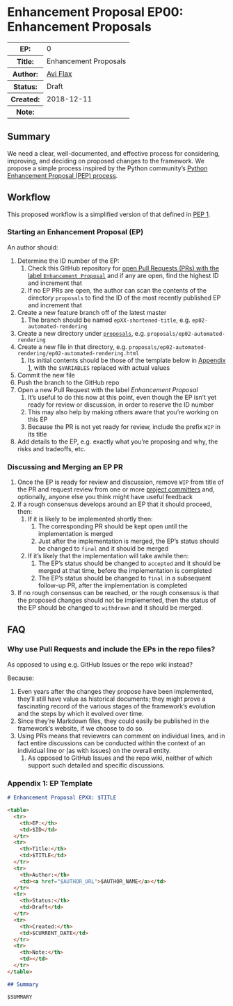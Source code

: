 # Enhancement Proposal EP00: Enhancement Proposals

<table>
  <tr>
    <th>EP:</th>
    <td>0</td>
  </tr>
  <tr>
    <th>Title:</th>
    <td>Enhancement Proposals</td>
  </tr>
  <tr>
    <th>Author:</th>
    <td><a href="https://github.com/aviflax">Avi Flax</a></td>
  </tr>
  <tr>
    <th>Status:</th>
    <td>Draft</td>
  </tr>
  <tr>
    <th>Created:</th>
    <td>2018-12-11</td>
  </tr>
  <tr>
    <th>Note:</th>
    <td></td>
  </tr>
</table>


## Summary

We need a clear, well-documented, and effective process for considering, improving, and deciding on
proposed changes to the framework. We propose a simple process inspired by the Python community’s
[Python Enhancement Proposal (PEP) process](https://www.python.org/dev/peps/pep-0001/).

## Workflow

This proposed workflow is a simplified version of that defined in [PEP 1](https://www.python.org/dev/peps/pep-0001/).

### Starting an Enhancement Proposal (EP)

An author should:

1. Determine the ID number of the EP:
   1. Check this GitHub repository for [open Pull Requests (PRs) with the label `Enhancement
      Proposal`](https://github.com/FundingCircle/fc4-framework/pulls?q=is%3Aopen+is%3Apr+label%3A%22Enhancement+Proposal%22)
      and if any are open, find the highest ID and increment that
   1. If no EP PRs are open, the author can scan the contents of the directory `proposals` to find
      the ID of the most recently published EP and increment that
1. Create a new feature branch off of the latest master
   1. The branch should be named `epXX-shortened-title`, e.g. `ep02-automated-rendering`
1. Create a new directory under [`proposals`](https://github.com/FundingCircle/fc4-framework/tree/master/proposals), e.g. `proposals/ep02-automated-rendering`
1. Create a new file in that directory, e.g.
   `proposals/ep02-automated-rendering/ep02-automated-rendering.html`
   1. Its initial contents should be those of the template below in [Appendix 1](#appendix-1-ep-template), with
      the `$VARIABLES` replaced with actual values
1. Commit the new file
1. Push the branch to the GitHub repo
1. Open a new Pull Request with the label _Enhancement Proposal_
   1. It’s useful to do this now at this point, even though the EP isn’t
      yet ready for review or discussion, in order to reserve the ID number
   1. This may also help by making others aware that you’re working on this EP
   1. Because the PR is not yet ready for review, include the prefix `WIP` in its title
1. Add details to the EP, e.g. exactly what you’re proposing and why, the risks and tradeoffs, etc.

### Discussing and Merging an EP PR

1. Once the EP is ready for review and discussion, remove `WIP` from title of the PR and request
   review from one or more
   [project committers](https://github.com/FundingCircle/fc4-framework/graphs/contributors) and,
   optionally, anyone else you think might have useful feedback
1. If a rough consensus develops around an EP that it should proceed, then:
   1. If it is likely to be implemented shortly then:
      1. The corresponding PR should be kept open until the implementation is merged
      1. Just after the implementation is merged, the EP’s status should be changed to `final` and
         it should be merged
   1. If it’s likely that the implementation will take awhile then:
      1. The EP’s status should be changed to `accepted` and it should be merged at that time,
         before the implementation is completed
      1. The EP’s status should be changed to `final` in a subsequent follow-up PR, after the
         implementation is completed
1. If no rough consensus can be reached, or the rough consensus is that the proposed changes should
   not be implemented, then the status of the EP should be changed to `withdrawn` and it should be
   merged.


## FAQ

### Why use Pull Requests and include the EPs in the repo files?

As opposed to using e.g. GitHub Issues or the repo wiki instead?

Because:

1. Even years after the changes they propose have been implemented, they’ll still have value as
   historical documents; they might prove a fascinating record of the various stages of the
   framework’s evolution and the steps by which it evolved over time.
1. Since they’re Markdown files, they could easily be published in the framework’s website, if we
   choose to do so.
1. Using PRs means that reviewers can comment on individual lines, and in fact entire discussions
   can be conducted within the context of an individual line or (as with issues) on the overall
   entity.
   1. As opposed to GitHub Issues and the repo wiki, neither of which support such detailed and
      specific discussions.

### Appendix 1: EP Template

```markdown
# Enhancement Proposal EPXX: $TITLE

<table>
  <tr>
    <th>EP:</th>
    <td>$ID</td>
  </tr>
  <tr>
    <th>Title:</th>
    <td>$TITLE</td>
  </tr>
  <tr>
    <th>Author:</th>
    <td><a href="$AUTHOR_URL">$AUTHOR_NAME</a></td>
  </tr>
  <tr>
    <th>Status:</th>
    <td>Draft</td>
  </tr>
  <tr>
    <th>Created:</th>
    <td>$CURRENT_DATE</td>
  </tr>
  <tr>
    <th>Note:</th>
    <td></td>
  </tr>
</table>

## Summary

$SUMMARY
```
